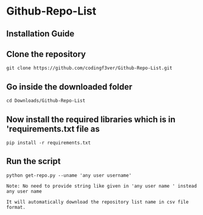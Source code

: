 # Github-Repo-List

## Installation Guide

## Clone the repository 

```
git clone https://github.com/codingf3ver/Github-Repo-List.git

```
## Go inside the downloaded folder

```
cd Downloads/Github-Repo-List 

```
## Now install the required libraries which is in 'requirements.txt file as

```
pip install -r requirements.txt

```
## Run the script
```
python get-repo.py --uname 'any user username'

Note: No need to provide string like given in 'any user name ' instead any user name

```

```
It will automatically download the repository list name in csv file format.
 
```
